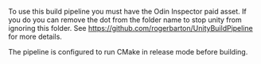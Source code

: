To use this build pipeline you must have the Odin Inspector paid asset.
If you do you can remove the dot from the folder name to stop unity from ignoring this folder.
See https://github.com/rogerbarton/UnityBuildPipeline for more details.

The pipeline is configured to run CMake in release mode before building.